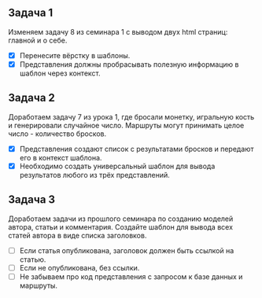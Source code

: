 ## Задача 1

Изменяем задачу 8 из семинара 1 с выводом двух html страниц:
главной и о себе.

- [x] Перенесите вёрстку в шаблоны.
- [x] Представления должны пробрасывать полезную информацию в
шаблон через контекст.

## Задача 2

Доработаем задачу 7 из урока 1, где бросали монетку,
игральную кость и генерировали случайное число.
Маршруты могут принимать целое число - количество
бросков.
- [x] Представления создают список с результатами бросков и
передают его в контекст шаблона.
- [x] Необходимо создать универсальный шаблон для вывода
результатов любого из трёх представлений.

## Задача 3

Доработаем задачи из прошлого семинара по созданию моделей 
автора, статьи и комментария. Создайте шаблон для вывода 
всех статей автора в виде списка заголовков. 
- [ ] Если статья опубликована, заголовок должен быть ссылкой 
на статью. 
- [ ] Если не опубликована, без ссылки. 
- [ ] Не забываем про код представления с запросом 
к базе данных и маршруты.